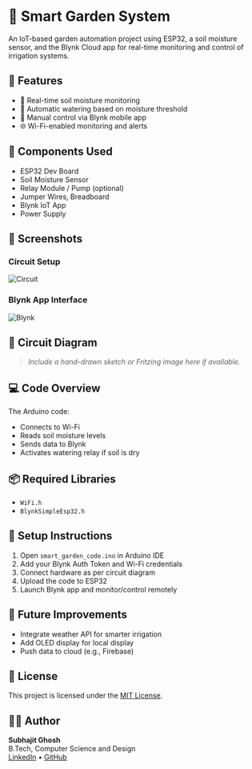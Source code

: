 # 🌿 Smart Garden System

An IoT-based garden automation project using ESP32, a soil moisture sensor, and the Blynk Cloud app for real-time monitoring and control of irrigation systems.

## 📌 Features

- 🌱 Real-time soil moisture monitoring
- 🚿 Automatic watering based on moisture threshold
- 📱 Manual control via Blynk mobile app
- 🌐 Wi-Fi-enabled monitoring and alerts

## 🔧 Components Used

- ESP32 Dev Board
- Soil Moisture Sensor
- Relay Module / Pump (optional)
- Jumper Wires, Breadboard
- Blynk IoT App
- Power Supply

## 📸 Screenshots

### Circuit Setup
![Circuit](images/circuit-setup.jpg)

### Blynk App Interface
![Blynk](images/blynk-app-screenshot.png)

## 🔌 Circuit Diagram

> *Include a hand-drawn sketch or Fritzing image here if available.*

## 💻 Code Overview

The Arduino code:
- Connects to Wi-Fi
- Reads soil moisture levels
- Sends data to Blynk
- Activates watering relay if soil is dry

## 📦 Required Libraries

- `WiFi.h`
- `BlynkSimpleEsp32.h`

## 🧪 Setup Instructions

1. Open `smart_garden_code.ino` in Arduino IDE
2. Add your Blynk Auth Token and Wi-Fi credentials
3. Connect hardware as per circuit diagram
4. Upload the code to ESP32
5. Launch Blynk app and monitor/control remotely

## 🚀 Future Improvements

- Integrate weather API for smarter irrigation
- Add OLED display for local display
- Push data to cloud (e.g., Firebase)

## 📜 License

This project is licensed under the [MIT License](LICENSE).

## 👨‍💻 Author

**Subhajit Ghosh**  
B.Tech, Computer Science and Design  
[LinkedIn](https://linkedin.com/in/subhajitghosh) • [GitHub](https://github.com/SubhajitGhosh)
